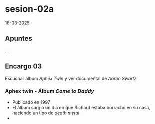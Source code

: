 # sesion-02a

18-03-2025

## Apuntes
.
.

## Encargo 03

Escuchar álbum _Aphex Twin_ y ver documental de _Aaron Swartz_

### Aphex twin - Álbum _Come to Daddy_
* Publicado en 1997
* El álbum surgió un día en que Richard estaba borracho en su casa, haciendo un tipo de _death metal_
* 
